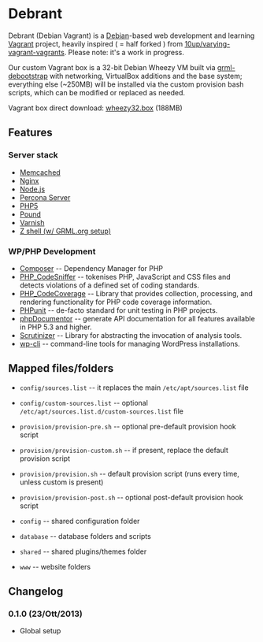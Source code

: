 # Debrant 

Debrant (Debian Vagrant) is a [Debian](https://debian.org)-based web development and learning [Vagrant](http://vagrantup.com) project, heavily inspired ( = half forked ) from [10up/varying-vagrant-vagrants](https://github.com/10up/varying-vagrant-vagrants). Please note: it's a work in progress.

Our custom Vagrant box is a 32-bit Debian Wheezy VM built via [grml-debootstrap](http://grml.org/grml-debootstrap/) with networking, VirtualBox additions and the base system; everything else (~250MB) will be installed via the custom provision bash scripts, which can be modified or replaced as needed.

Vagrant box direct download: [wheezy32.box](http://tools.swergroup.com/downloads/wheezy32.box) (188MB)

## Features

### Server stack

* [Memcached](http://memcached.org)
* [Nginx](http://nginx.org)
* [Node.js](http://nodejs.org)
* [Percona Server](http://www.percona.com/software/percona-server)
* [PHP5](http://php.net)
* [Pound](http://www.apsis.ch/pound)
* [Varnish](https://www.varnish-cache.org)
* [Z shell (w/ GRML.org setup)](http://grml.org/zsh/)

### WP/PHP Development

* [Composer](http://getcomposer.org/) -- Dependency Manager for PHP
* [PHP_CodeSniffer](https://github.com/squizlabs/PHP_CodeSniffer) -- tokenises PHP, JavaScript and CSS files and detects violations of a defined set of coding standards.
* [PHP_CodeCoverage](https://github.com/sebastianbergmann/php-code-coverage) -- Library that provides collection, processing, and rendering functionality for PHP code coverage information.
* [PHPunit](https://github.com/sebastianbergmann/phpunit/) -- de-facto standard for unit testing in PHP projects.
* [phpDocumentor](http://phpdoc.org/) -- generate API documentation for all features available in PHP 5.3 and higher.
* [Scrutinizer](https://github.com/scrutinizer-ci/scrutinizer) -- Library for abstracting the invocation of analysis tools.
* [wp-cli](wp-cli.org) -- command-line tools for managing WordPress installations.


## Mapped files/folders

* `config/sources.list` -- it replaces the main `/etc/apt/sources.list` file
* `config/custom-sources.list` -- optional `/etc/apt/sources.list.d/custom-sources.list` file
* `provision/provision-pre.sh` -- optional pre-default provision hook script
* `provision/provision-custom.sh` -- if present, replace the default provision script
* `provision/provision.sh` -- default provision script (runs every time, unless custom is present)
* `provision/provision-post.sh` -- optional post-default provision hook script

* `config` -- shared configuration folder
* `database` -- database folders and scripts
* `shared` -- shared plugins/themes folder
* `www` -- website folders


## Changelog

### 0.1.0 (23/Ott/2013)

* Global setup

